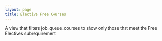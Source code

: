 ```yaml
---
layout: page
title: Elective Free Courses
---
```


A view that filters job_queue_courses to show only those that meet the Free Electives subrequirement
